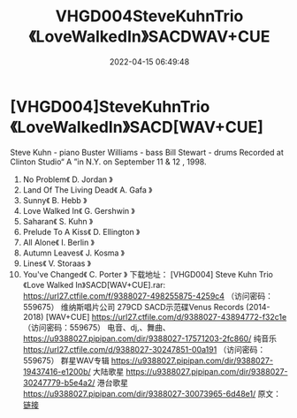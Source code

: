 ﻿---
title: VHGD004SteveKuhnTrio《LoveWalkedIn》SACDWAV+CUE
date: 2022-04-15 06:49:48
categories: 古典音乐、新世纪、纯音雅乐
tags: 纯音雅乐
---
# [VHGD004]SteveKuhnTrio《LoveWalkedIn》SACD[WAV+CUE]

Steve Kuhn - piano
Buster Williams -
bass
Bill Stewart -
drums
Recorded at Clinton Studio“ A
”in N.Y. on September 11 & 12 , 1998.
1. No Problem《 D. Jordan
》
2. Land Of The Living Dead《 A.
Gafa 》
3. Sunny《 B. Hebb
》
4. Love Walked In《 G. Gershwin
》
5. Saharan《 S. Kuhn
》
6. Prelude To A Kiss《 D.
Ellington 》
7. All Alone《 I. Berlin
》
8. Autumn Leaves《 J. Kosma
》
9. Lines《 V. Storaas
》
10. You've Changed《 C. Porter
》
下载地址：
[VHGD004] Steve Kuhn Trio《Love Walked In》SACD[WAV+CUE].rar:
https://url27.ctfile.com/f/9388027-498255875-4259c4
（访问密码：559675）
维纳斯唱片公司
279CD SACD示范碟Venus Records (2014-2018) [WAV+CUE]
https://url27.ctfile.com/d/9388027-43894772-f32c1e
（访问密码：559675）
电音、dj,、舞曲、
https://u9388027.pipipan.com/dir/9388027-17571203-2fc860/
纯音乐
https://url27.ctfile.com/d/9388027-30247851-00a191
（访问密码：559675）
群星WAV专辑
https://u9388027.pipipan.com/dir/9388027-19437416-e1200b/
大陆歌星
https://u9388027.pipipan.com/dir/9388027-30247779-b5e4a2/
港台歌星
https://u9388027.pipipan.com/dir/9388027-30073965-6d48e1/
原文：[链接](https://blog.sina.com.cn/s/blog_1647c7e7601030wog.html)